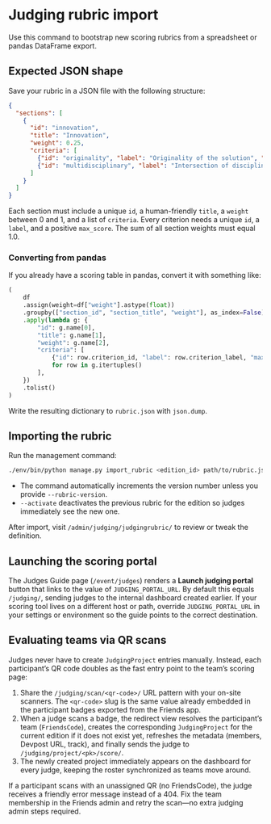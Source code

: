 # Judging rubric import

Use this command to bootstrap new scoring rubrics from a spreadsheet or pandas DataFrame export.

## Expected JSON shape

Save your rubric in a JSON file with the following structure:

```json
{
  "sections": [
    {
      "id": "innovation",
      "title": "Innovation",
      "weight": 0.25,
      "criteria": [
        {"id": "originality", "label": "Originality of the solution", "max_score": 6},
        {"id": "multidisciplinary", "label": "Intersection of disciplines", "max_score": 6}
      ]
    }
  ]
}
```

Each section must include a unique `id`, a human-friendly `title`, a `weight` between 0 and 1, and a list of `criteria`. Every criterion needs a unique `id`, a `label`, and a positive `max_score`. The sum of all section weights must equal 1.0.

### Converting from pandas

If you already have a scoring table in pandas, convert it with something like:

```python
(
    df
    .assign(weight=df["weight"].astype(float))
    .groupby(["section_id", "section_title", "weight"], as_index=False)
    .apply(lambda g: {
        "id": g.name[0],
        "title": g.name[1],
        "weight": g.name[2],
        "criteria": [
            {"id": row.criterion_id, "label": row.criterion_label, "max_score": float(row.max_score)}
            for row in g.itertuples()
        ],
    })
    .tolist()
)
```

Write the resulting dictionary to `rubric.json` with `json.dump`.

## Importing the rubric

Run the management command:

```bash
./env/bin/python manage.py import_rubric <edition_id> path/to/rubric.json --name "Fall 2025" --activate
```

- The command automatically increments the version number unless you provide `--rubric-version`.
- `--activate` deactivates the previous rubric for the edition so judges immediately see the new one.

After import, visit `/admin/judging/judgingrubric/` to review or tweak the definition.

## Launching the scoring portal

The Judges Guide page (`/event/judges`) renders a **Launch judging portal** button that links to the value of `JUDGING_PORTAL_URL`. By default this equals `/judging/`, sending judges to the internal dashboard created earlier. If your scoring tool lives on a different host or path, override `JUDGING_PORTAL_URL` in your settings or environment so the guide points to the correct destination.

## Evaluating teams via QR scans

Judges never have to create `JudgingProject` entries manually. Instead, each participant’s QR code doubles as the fast entry point to the team’s scoring page:

1. Share the `/judging/scan/<qr-code>/` URL pattern with your on-site scanners. The `<qr-code>` slug is the same value already embedded in the participant badges exported from the Friends app.
2. When a judge scans a badge, the redirect view resolves the participant’s team (`FriendsCode`), creates the corresponding `JudgingProject` for the current edition if it does not exist yet, refreshes the metadata (members, Devpost URL, track), and finally sends the judge to `/judging/project/<pk>/score/`.
3. The newly created project immediately appears on the dashboard for every judge, keeping the roster synchronized as teams move around.

If a participant scans with an unassigned QR (no FriendsCode), the judge receives a friendly error message instead of a 404. Fix the team membership in the Friends admin and retry the scan—no extra judging admin steps required.
